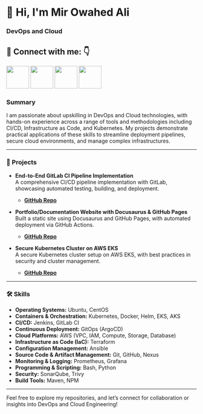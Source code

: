 
# 👋 Hi, I'm Mir Owahed Ali
### DevOps and Cloud 

## 🔗 Connect with me: 👇


<a href="https://www.youtube.com/channel/UCE0wN4DnpNaAQ7duTMpHJ5Q"><img src="https://www.freeiconspng.com/thumbs/youtube-icon/video-youtube-icon--14.png" height="60px"></img></a>
<a href="https://github.com/mir-owahed/"><img src="https://user-images.githubusercontent.com/91791257/235086411-9ec7aa5e-c095-44ce-b9e6-57b3bc3fead2.png" height="60px"></img></a>
<a href="https://x.com/mir_owahed"><img src="https://i.postimg.cc/pVqVTNJd/X-logo.png" height="60px"></img></a>
<a href="https://www.linkedin.com/in/mir-owahed-ali-8786a8153/"><img src="https://img.icons8.com/fluency/2x/linkedin.png" height="60px"></img></a>


### Summary
I am passionate about upskilling in DevOps and Cloud technologies, with hands-on experience across a range of tools and methodologies including CI/CD, Infrastructure as Code, and Kubernetes. My projects demonstrate practical applications of these skills to streamline deployment pipelines, secure cloud environments, and manage complex infrastructures.

---

### 🚀 Projects

- **End-to-End GitLab CI Pipeline Implementation**  
  A comprehensive CI/CD pipeline implementation with GitLab, showcasing automated testing, building, and deployment.
  - **[GitHub Repo](https://github.com/mir-owahed/DevOps-tutorial/blob/Main/gitlab-cicd-learn/GitLab-CI-project.md)**

- **Portfolio/Documentation Website with Docusaurus & GitHub Pages**  
  Built a static site using Docusaurus and GitHub Pages, with automated deployment via GitHub Actions.
  - **[GitHub Repo](https://github.com/mir-owahed/DevOps-tutorial/blob/Main/website-learn/create-deploy-static-website.md)**

- **Secure Kubernetes Cluster on AWS EKS**  
  A secure Kubernetes cluster setup on AWS EKS, with best practices in security and cluster management.
  - **[GitHub Repo](https://github.com/mir-owahed/DevOps-tutorial/blob/Main/kubernetes-learn/eks-console.md)**

---

### 🛠 Skills

- **Operating Systems:** Ubuntu, CentOS
- **Containers & Orchestration:** Kubernetes, Docker, Helm, EKS, AKS
- **CI/CD:** Jenkins, GitLab CI
- **Continuous Deployment:** GitOps (ArgoCD)
- **Cloud Platforms:** AWS (VPC, IAM, Compute, Storage, Database)
- **Infrastructure as Code (IaC):** Terraform
- **Configuration Management:** Ansible
- **Source Code & Artifact Management:** Git, GitHub, Nexus
- **Monitoring & Logging:** Prometheus, Grafana
- **Programming & Scripting:** Bash, Python
- **Security:** SonarQube, Trivy
- **Build Tools:** Maven, NPM

---

Feel free to explore my repositories, and let’s connect for collaboration or insights into DevOps and Cloud Engineering!
```
